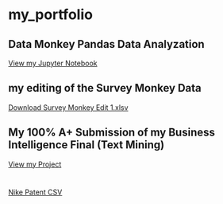 # my_portfolio

## Data Monkey Pandas Data Analyzation
[View my Jupyter Notebook](https://github.com/kinkadrj/My_Portfolio/blob/main/Script1%20-%20Data_Manipulation.ipynb)

## my editing of the Survey Monkey Data

[Download Survey Monkey Edit 1.xlsv](https://github.com/kinkadrj/My_Portfolio/raw/main/Survey%20Monkey%20Edit%201.xlsv)

## My 100% A+ Submission of my Business Intelligence Final (Text Mining)
[View my Project](https://github.com/Kinkadrj/my_portfolio/blob/ba57f7c4d16d5da53a1936e4a6fdea6d380fd14e/Final%20Individual%20Project%20Review.Rmd)
#
[Nike Patent CSV](https://github.com/Kinkadrj/my_portfolio/blob/a63ee4bed9f0d1afcd257ce68a3960535e7dc65d/textmining_nike.csv)
